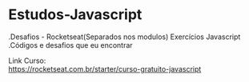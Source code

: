 # Estudos-Javascript <br/>

.Desafios - Rocketseat(Separados nos modulos)
 Exercícios Javascript
.Códigos e desafios que eu encontrar

Link Curso: <br/>
https://rocketseat.com.br/starter/curso-gratuito-javascript <br/>
